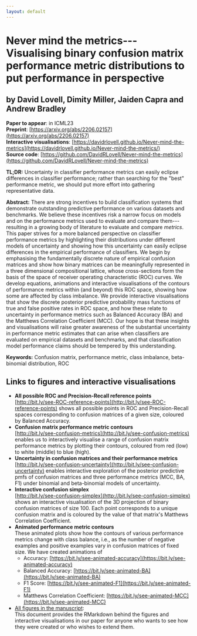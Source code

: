 ```yaml
---
layout: default
---
```


# Never mind the metrics---Visualising binary confusion matrix performance metric distributions to put performance in perspective
## by David Lovell, Dimity Miller, Jaiden Capra and Andrew Bradley

**Paper to appear**: in ICML23  
**Preprint**: [https://arxiv.org/abs/2206.02157](https://arxiv.org/abs/2206.02157)  
**Interactive visualisations**: [https://davidrlovell.github.io/Never-mind-the-metrics](https://davidrlovell.github.io/Never-mind-the-metrics/)  
**Source code**: [https://github.com/DavidRLovell/Never-mind-the-metrics](https://github.com/DavidRLovell/Never-mind-the-metrics)

**TL;DR:** Uncertainty in classifier performance metrics can easily eclipse differences in classifier performance; rather than searching for the "best" performance metric, we should put more effort into gathering representative data.

**Abstract:** There are strong incentives to build classification systems that demonstrate outstanding predictive performance on various datasets and benchmarks. We believe these incentives risk a narrow focus on models and on the performance metrics used to evaluate and compare them---resulting in a growing body of literature to evaluate and compare _metrics_. This paper strives for a more balanced perspective on classifier performance metrics by highlighting their distributions under different models of uncertainty and showing how this uncertainty can easily eclipse differences in the empirical performance of classifiers. We begin by emphasising the fundamentally discrete nature of empirical confusion matrices and show how binary matrices can be meaningfully represented in a three dimensional compositional lattice, whose cross-sections form the basis of the space of receiver operating characteristic (ROC) curves. We develop equations, animations and interactive visualisations of the contours of performance metrics within (and beyond) this ROC space, showing how some are affected by class imbalance. We provide interactive visualisations that show the discrete posterior predictive probability mass functions of true and false positive rates in ROC space, and how these relate to uncertainty in performance metrics such as Balanced Accuracy (BA) and the Matthews Correlation Coefficient (MCC). Our hope is that these insights and visualisations will raise greater awareness of the substantial uncertainty in performance metric estimates that can arise when classifiers are evaluated on empirical datasets and benchmarks, and that classification model performance claims should be tempered by this understanding.

**Keywords:** Confusion matrix, performance metric, class imbalance, beta-binomial distribution, ROC  

## Links to figures and interactive visualisations

* **All possible ROC and Precision-Recall reference points**   [http://bit.ly/see-ROC-reference-points](http://bit.ly/see-ROC-reference-points) shows all possible points in ROC and Precision-Recall spaces corresponding to confusion matrices of a given size, coloured by Balanced Accuracy. 
* **Confusion matrix performance metric contours**  
[http://bit.ly/see-confusion-metrics](http://bit.ly/see-confusion-metrics) enables us to interactively visualise a range of confusion matrix performance metrics by plotting their contours, coloured from red (low) to white (middle) to blue (high). 
* **Uncertainty in confusion matrices and their performance metrics**  
[http://bit.ly/see-confusion-uncertainty](http://bit.ly/see-confusion-uncertainty) enables interactive exploration of the posterior predictive pmfs of confusion matrices and three performance metrics (MCC, BA, F1) under binomial and beta-binomial models of uncertainty. 
* **Interactive confusion simplex**  
[http://bit.ly/see-confusion-simplex](http://bit.ly/see-confusion-simplex) shows an interactive visualisation of the 3D projection of binary confusion matrices of size 100. Each point corresponds to a unique confusion matrix and is coloured by the value of that matrix's Matthews Correlation Coefficient.
* **Animated performance metric contours**  
These animated plots show how the contours of various performance metrics change with class balance, i.e., as the number of negative examples and positive examples vary in confusion matrices of fixed size. We have created animations of
  * Accuracy:                             [https://bit.ly/see-animated-accuracy](https://bit.ly/see-animated-accuracy)
  * Balanced Accuracy:                    [https://bit.ly/see-animated-BA](https://bit.ly/see-animated-BA)
  * F1 Score:                             [https://bit.ly/see-animated-F1](https://bit.ly/see-animated-F1)
  * Matthews Correlation Coefficient:     [https://bit.ly/see-animated-MCC](https://bit.ly/see-animated-MCC)
* [All figures in the manuscript](https://davidrlovell.github.io/Never-mind-the-metrics/AllFigures.html):  
This document provides the RMarkdown behind the figures and interactive visualisations in our paper for anyone who wants to see how they were created or who wishes to extend them.
